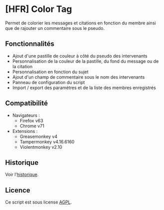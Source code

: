 [HFR] Color Tag
==================

Permet de colorier les messages et citations en fonction du membre ainsi que de rajouter un commentaire sous le pseudo.

## Fonctionnalités
- Ajout d'une pastille de couleur à côté du pseudo des intervenants
- Personnalisation de la couleur de la pastille, du fond du message ou de la citation
- Personnalisation en fonction du sujet
- Ajout d'un champ de commentaire sous le nom des intervenants
- Panneau de configuration du script
- Import / export des paramètres et de la liste des membres enregistrés

## Compatibilité

- Navigateurs : 
  - Firefox v63
  - Chrome v71
- Extensions :
  - Greasemonkey v4
  - Tampermonkey v4.16.6160
  - Violentmonkey v2.10

## Historique

Voir l'[historique](CHANGELOG.md).

## Licence

Ce script est sous license [AGPL](LICENSE).
